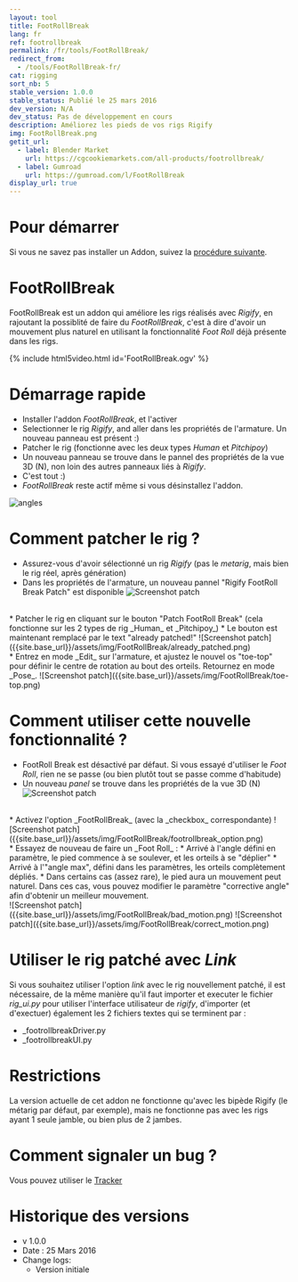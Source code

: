 ```yaml
---
layout: tool
title: FootRollBreak
lang: fr
ref: footrollbreak
permalink: /fr/tools/FootRollBreak/
redirect_from:
  - /tools/FootRollBreak-fr/
cat: rigging
sort_nb: 5
stable_version: 1.0.0
stable_status: Publié le 25 mars 2016
dev_version: N/A
dev_status: Pas de développement en cours
description: Améliorez les pieds de vos rigs Rigify
img: FootRollBreak.png
getit_url:
  - label: Blender Market
    url: https://cgcookiemarkets.com/all-products/footrollbreak/
  - label: Gumroad
    url: https://gumroad.com/l/FootRollBreak
display_url: true
---
```


# Pour démarrer
Si vous ne savez pas installer un Addon, suivez la [procédure suivante][1].  

# FootRollBreak
FootRollBreak est un addon qui améliore les rigs réalisés avec _Rigify_, en rajoutant la possiblité de faire du _FootRollBreak_, c'est à dire d'avoir un mouvement plus naturel en utilisant la fonctionnalité _Foot Roll_ déjà présente dans les rigs.

{% include html5video.html id='FootRollBreak.ogv' %}  

# Démarrage rapide

*  Installer l'addon _FootRollBreak_, et l'activer
*  Selectionner le rig _Rigify_, and aller dans les propriétés de l'armature. Un nouveau panneau est présent :)
*  Patcher le rig (fonctionne avec les deux types _Human_ et _Pitchipoy_)
*  Un nouveau panneau se trouve dans le pannel des propriétés de la vue 3D (N), non loin des autres panneaux liés à _Rigify_.
*  C'est tout :)
*  _FootRollBreak_ reste actif même si vous désinstallez l'addon.

![angles]({{site.base_url}}/assets/img/FootRollBreak/angles.png)

# Comment patcher le rig ?

*  Assurez-vous d'avoir sélectionné un rig _Rigify_ (pas le _metarig_, mais bien le rig réel, après génération)
*  Dans les propriétés de l'armature, un nouveau pannel "Rigify FootRoll Break Patch" est disponible
![Screenshot patch]({{site.base_url}}/assets/img/FootRollBreak/addon_panel.png)  
<br/>
*  Patcher le rig en cliquant sur le bouton "Patch FootRoll Break" (cela fonctionne sur les 2 types de rig _Human_ et _Pitchipoy_)
*  Le bouton est maintenant remplacé par le text "already patched!"
![Screenshot patch]({{site.base_url}}/assets/img/FootRollBreak/already_patched.png)  
<br/>
* Entrez en mode _Edit_ sur l'armature, et ajustez le nouvel os "toe-top" pour définir le centre de rotation au bout des orteils. Retournez en mode _Pose_.  
![Screenshot patch]({{site.base_url}}/assets/img/FootRollBreak/toe-top.png)  
<br/>

# Comment utiliser cette nouvelle fonctionnalité ?

*  FootRoll Break est désactivé par défaut. Si vous essayé d'utiliser le _Foot Roll_, rien ne se passe (ou bien plutôt tout se passe comme d'habitude)
*  Un nouveau _panel_ se trouve dans les propriétés de la vue 3D (N)  
![Screenshot patch]({{site.base_url}}/assets/img/FootRollBreak/ui_panel.png)  
<br/>
*  Activez l'option _FootRollBreak_ (avec la _checkbox_ correspondante)  
![Screenshot patch]({{site.base_url}}/assets/img/FootRollBreak/footrollbreak_option.png)  
<br/>
*  Essayez de nouveau de faire un _Foot Roll_ :
  *  Arrivé à l'angle défini en paramètre, le pied commence à se soulever, et les orteils à se "déplier"
  *  Arrivé à l'"angle max", défini dans les paramètres, les orteils complètement dépliés.
  *  Dans certains cas (assez rare), le pied aura un mouvement peut naturel. Dans ces cas, vous pouvez modifier le paramètre "corrective angle" afin d'obtenir un meilleur mouvement.
  <br/>
  ![Screenshot patch]({{site.base_url}}/assets/img/FootRollBreak/bad_motion.png)
  ![Screenshot patch]({{site.base_url}}/assets/img/FootRollBreak/correct_motion.png)

# Utiliser le rig patché avec _Link_

Si vous souhaitez utiliser l'option _link_ avec le rig nouvellement patché, il est nécessaire, de la même manière qu'il faut importer et executer le fichier _rig_ui.py_ pour utiliser l'interface utilisateur de _rigify_, d'importer (et d'exectuer) également les 2 fichiers textes qui se terminent par :
*  _footrollbreakDriver.py
*  _footrollbreakUI.py

# Restrictions

  La version actuelle de cet addon ne fonctionne qu'avec les bipède Rigify (le métarig par défaut, par exemple), mais ne fonctionne pas avec les rigs ayant 1 seule jamble, ou bien plus de 2 jambes.

# Comment signaler un bug ?
  Vous pouvez utiliser le  [Tracker][2]

# Historique des versions
*  v 1.0.0
  *  Date : 25 Mars 2016
  * Change logs:
    * Version initiale

[1]: {{site.base_url}}/fr/AddonInstallation/
[2]: https://github.com/julienduroure/FootRollBreak/issues/
